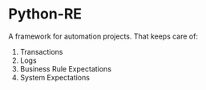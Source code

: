 # Python-RE
A framework for automation projects. 
That keeps care of: 
1. Transactions 
2. Logs 
3. Business Rule Expectations 
4. System Expectations
